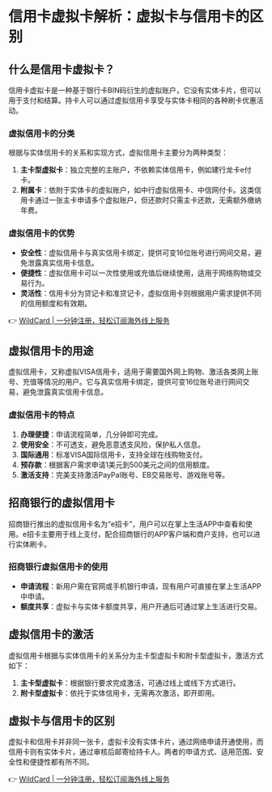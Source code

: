 # 信用卡虚拟卡解析：虚拟卡与信用卡的区别

## 什么是信用卡虚拟卡？

信用卡虚拟卡是一种基于银行卡BIN码衍生的虚拟账户，它没有实体卡片，但可以用于支付和结算。持卡人可以通过虚拟信用卡享受与实体卡相同的各种刷卡优惠活动。

### 虚拟信用卡的分类

根据与实体信用卡的关系和实现方式，虚拟信用卡主要分为两种类型：

1. **主卡型虚拟卡**：独立完整的主账户，不依赖实体信用卡，例如建行龙卡e付卡。
2. **附属卡**：依附于实体卡的虚拟账户，如中行虚拟信用卡、中信网付卡。这类信用卡通过一张主卡申请多个虚拟账户，但还款时只需主卡还款，无需额外缴纳年费。

### 虚拟信用卡的优势

- **安全性**：虚拟信用卡与真实信用卡绑定，提供可变16位账号进行网间交易，避免泄露真实信用卡信息。
- **便捷性**：虚拟信用卡可以一次性使用或充值后继续使用，适用于网络购物或交易行为。
- **灵活性**：信用卡分为贷记卡和准贷记卡，虚拟信用卡则根据用户需求提供不同的信用额度和有效期。

👉 [WildCard | 一分钟注册，轻松订阅海外线上服务](https://bbtdd.com/WildCard)

## 虚拟信用卡的用途

虚拟信用卡，又称虚拟VISA信用卡，适用于需要国外网上购物、激活各类网上账号、充值等情况的用户。它与真实信用卡绑定，提供可变16位账号进行网间交易，避免泄露真实信用卡信息。

### 虚拟信用卡的特点

1. **办理便捷**：申请流程简单，几分钟即可完成。
2. **使用安全**：不可透支，避免恶意透支风险，保护私人信息。
3. **国际通用**：标准VISA国际信用卡，支持全球在线购物支付。
4. **预存款**：根据客户需求申请1美元到500美元之间的信用额度。
5. **激活支持**：完美支持激活PayPal账号、EB交易账号、游戏账号等。

## 招商银行的虚拟信用卡

招商银行推出的虚拟信用卡名为“e招卡”，用户可以在掌上生活APP中查看和使用。e招卡主要用于线上支付，配合招商银行的APP客户端和商户支持，也可以进行实体刷卡。

### 招商银行虚拟信用卡的使用

- **申请流程**：新用户需在官网或手机银行申请，现有用户可直接在掌上生活APP中申请。
- **额度共享**：虚拟卡与实体卡额度共享，用户开通后可通过掌上生活进行交易。

## 虚拟信用卡的激活

虚拟信用卡根据与实体信用卡的关系分为主卡型虚拟卡和附卡型虚拟卡，激活方式如下：

1. **主卡型虚拟卡**：根据银行要求完成激活，可通过线上或线下方式进行。
2. **附卡型虚拟卡**：依托于实体信用卡，无需再次激活，即开即用。

## 虚拟卡与信用卡的区别

虚拟卡和信用卡并非同一张卡，虚拟卡没有实体卡片，通过网络申请开通使用，而信用卡则有实体卡片，通过审核后邮寄给持卡人。两者的申请方式、适用范围、安全性和便捷性都有所不同。

👉 [WildCard | 一分钟注册，轻松订阅海外线上服务](https://bbtdd.com/WildCard)